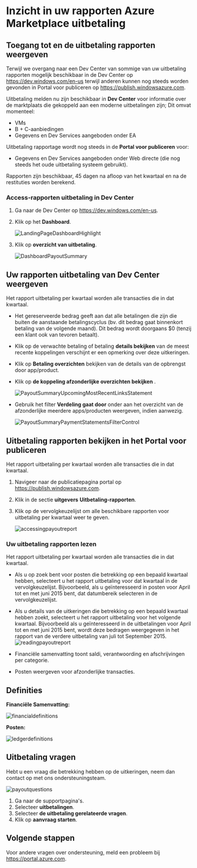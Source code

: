<properties
   pageTitle="Azure Marketplace uitbetaling rapportage begrijpen | Microsoft Azure"
   description="Informatie over het controleren en het rapport Azure Marketplace uitbetaling nemen."
   services="marketplace-publishing"
   documentationCenter="na"
   authors="v-jeana"
   manager="lakoch"
   editor=""/>

<tags
   ms.service="marketplace"
   ms.devlang="na"
   ms.topic="article"
   ms.tgt_pltfrm="na"
   ms.workload="na"
   ms.date="09/19/2016"
   ms.author="v-jeana; hascipio; v-dabosl"/>

# <a name="understand-your-azure-marketplace-payout-reports"></a>Inzicht in uw rapporten Azure Marketplace uitbetaling

## <a name="access-and-view-your-payout-reports"></a>Toegang tot en de uitbetaling rapporten weergeven

Terwijl we overgang naar een Dev Center van sommige van uw uitbetaling rapporten mogelijk beschikbaar in de Dev Center op https://dev.windows.com/en-us terwijl anderen kunnen nog steeds worden gevonden in Portal voor publiceren op https://publish.windowsazure.com.

Uitbetaling melden nu zijn beschikbaar in **Dev Center** voor informatie over de marktplaats die gekoppeld aan een moderne uitbetalingen zijn; Dit omvat momenteel:
- VMs
- B + C-aanbiedingen
- Gegevens en Dev Services aangeboden onder EA

Uitbetaling rapportage wordt nog steeds in de **Portal voor publiceren** voor:
- Gegevens en Dev Services aangeboden onder Web directe (die nog steeds het oude uitbetaling systeem gebruikt).

Rapporten zijn beschikbaar, 45 dagen na afloop van het kwartaal en na de restituties worden berekend.

### <a name="access-payout-reports-in-dev-center"></a>Access-rapporten uitbetaling in Dev Center

1. Ga naar de Dev Center op https://dev.windows.com/en-us.
2. Klik op het **Dashboard**.

    ![LandingPageDashboardHighlight][1]

3. Klik op **overzicht van uitbetaling**.

    ![DashboardPayoutSummary][2]


## <a name="view-your-payout-reports-in-dev-center"></a>Uw rapporten uitbetaling van Dev Center weergeven

Het rapport uitbetaling per kwartaal worden alle transacties die in dat kwartaal.

- Het gereserveerde bedrag geeft aan dat alle betalingen die zijn die buiten de aanstaande betalingscyclus (bv. dit bedrag gaat binnenkort betaling van de volgende maand).  Dit bedrag wordt doorgaans $0 (tenzij een klant ook van tevoren betaalt).
- Klik op de verwachte betaling of betaling **details bekijken** van de meest recente koppelingen verschijnt er een opmerking over deze uitkeringen.
- Klik op **Betaling overzichten** bekijken van de details van de opbrengst door app/product.
- Klik op **de koppeling afzonderlijke overzichten bekijken** .

    ![PayoutSummaryUpcomingMostRecentLinksStatement][3]

- Gebruik het filter **Verdeling gaat door** onder aan het overzicht van de afzonderlijke meerdere apps/producten weergeven, indien aanwezig.

    ![PayoutSummaryPaymentStatementsFilterControl][4]



## <a name="view-your-payout-reports-in-publishing-portal"></a>Uitbetaling rapporten bekijken in het Portal voor publiceren
Het rapport uitbetaling per kwartaal worden alle transacties die in dat kwartaal.

1. Navigeer naar de publicatiepagina portal op https://publish.windowsazure.com.
2. Klik in de sectie **uitgevers** **Uitbetaling-rapporten**.
3. Klik op de vervolgkeuzelijst om alle beschikbare rapporten voor uitbetaling per kwartaal weer te geven.

    ![accessingpayoutreport][5]


### <a name="read-your-payout-reports"></a>Uw uitbetaling rapporten lezen

Het rapport uitbetaling per kwartaal worden alle transacties die in dat kwartaal.

- Als u op zoek bent voor posten die betrekking op een bepaald kwartaal hebben, selecteert u het rapport uitbetaling voor dat kwartaal in de vervolgkeuzelijst. Bijvoorbeeld, als u geïnteresseerd in posten voor April tot en met juni 2015 bent, dat datumbereik selecteren in de vervolgkeuzelijst.
- Als u details van de uitkeringen die betrekking op een bepaald kwartaal hebben zoekt, selecteert u het rapport uitbetaling voor het volgende kwartaal. Bijvoorbeeld als u geïnteresseerd in de uitbetalingen voor April tot en met juni 2015 bent, wordt deze bedragen weergegeven in het rapport van de verdere uitbetaling van juli tot September 2015.
![readingpayoutreport][6]

- Financiële samenvatting toont saldi, verantwoording en afschrijvingen per categorie.
- Posten weergeven voor afzonderlijke transacties.

## <a name="definitions"></a>Definities

**Financiële Samenvatting:**

![financialdefinitions][7]

**Posten:**

![ledgerdefinitions][8]

## <a name="payout-questions"></a>Uitbetaling vragen

Hebt u een vraag die betrekking hebben op de uitkeringen, neem dan contact op met ons ondersteuningsteam.

![payoutquestions][9]

1. Ga naar de supportpagina's.
2. Selecteer **uitbetalingen**.
3. Selecteer **de uitbetaling gerelateerde vragen**.
4. Klik op **aanvraag starten**.

## <a name="next-steps"></a>Volgende stappen

Voor andere vragen over ondersteuning, meld een probleem bij <https://portal.azure.com>.

[1]: ./media/marketplace-publishing-report-payout/LandingPage-DashboardHighlight.png
[2]: ./media/marketplace-publishing-report-payout/Dashboard-PayoutSummary.png
[3]: ./media/marketplace-publishing-report-payout/PayoutSummary-UpcomingOrMostRecentPaymentLinksSingleStatementLink.png
[4]: ./media/marketplace-publishing-report-payout/PayoutSummary-PaymentStatements-SingleStatement-FilterControl.png
[5]: ./media/marketplace-publishing-report-payout/accessingpayoutreport.png
[6]: ./media/marketplace-publishing-report-payout/readingpayoutreport.png
[7]: ./media/marketplace-publishing-report-payout/financialdefinitions.png
[8]: ./media/marketplace-publishing-report-payout/ledgerdefinitions.png
[9]: ./media/marketplace-publishing-report-payout/payoutquestions.png
